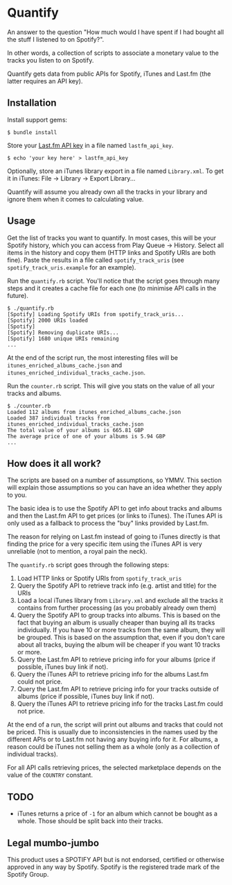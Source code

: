 # Quantify

An answer to the question "How much would I have spent if I had bought all the stuff I listened to on Spotify?".

In other words, a collection of scripts to associate a monetary value to the tracks you listen to on Spotify.

Quantify gets data from public APIs for Spotify, iTunes and Last.fm (the latter requires an API key).

## Installation

Install support gems:

```
$ bundle install
```

Store your [Last.fm API key](http://www.last.fm/api) in a file named `lastfm_api_key`.

```
$ echo 'your key here' > lastfm_api_key
```

Optionally, store an iTunes library export in a file named `Library.xml`. To get it in iTunes: File -> Library -> Export Library...

Quantify will assume you already own all the tracks in your library and ignore them when it comes to calculating value.

## Usage

Get the list of tracks you want to quantify. In most cases, this will be your Spotify history, which you can access from Play Queue -> History. Select all items in the history and copy them (HTTP links and Spotify URIs are both fine).
Paste the results in a file called `spotify_track_uris` (see `spotify_track_uris.example` for an example).

Run the `quantify.rb` script. You'll notice that the script goes through many steps and it creates a cache file for each one (to minimise API calls in the future).

```
$ ./quantify.rb
[Spotify] Loading Spotify URIs from spotify_track_uris...
[Spotify] 2000 URIs loaded
[Spotify]
[Spotify] Removing duplicate URIs...
[Spotify] 1680 unique URIs remaining
...
```

At the end of the script run, the most interesting files will be `itunes_enriched_albums_cache.json` and `itunes_enriched_individual_tracks_cache.json`.

Run the `counter.rb` script. This will give you stats on the value of all your tracks and albums.

```
$ ./counter.rb
Loaded 112 albums from itunes_enriched_albums_cache.json
Loaded 387 individual tracks from itunes_enriched_individual_tracks_cache.json
The total value of your albums is 665.81 GBP
The average price of one of your albums is 5.94 GBP
...
```

## How does it all work?

The scripts are based on a number of assumptions, so YMMV. This section will explain those assumptions so you can have an idea whether they apply to you.

The basic idea is to use the Spotify API to get info about tracks and albums and then the Last.fm API to get prices (or links to iTunes). The iTunes API is only used as a fallback to process the "buy" links provided by Last.fm.

The reason for relying on Last.fm instead of going to iTunes directly is that finding the price for a very specific item using the iTunes API is very unreliable (not to mention, a royal pain the neck).

The `quantify.rb` script goes through the following steps:

1. Load HTTP links or Spotify URIs from `spotify_track_uris`
2. Query the Spotify API to retrieve track info (e.g. artist and title) for the URIs
3. Load a local iTunes library from `Library.xml` and exclude all the tracks it contains from further processing (as you probably already own them)
4. Query the Spotify API to group tracks into albums. This is based on the fact that buying an album is usually cheaper than buying all its tracks individually. If you have 10 or more tracks from the same album, they will be grouped. This is based on the assumption that, even if you don't care about all tracks, buying the album will be cheaper if you want 10 tracks or more.
5. Query the Last.fm API to retrieve pricing info for your albums (price if possible, iTunes buy link if not).
6. Query the iTunes API to retrieve pricing info for the albums Last.fm could not price.
7. Query the Last.fm API to retrieve pricing info for your tracks outside of albums (price if possible, iTunes buy link if not).
8. Query the iTunes API to retrieve pricing info for the tracks Last.fm could not price.

At the end of a run, the script will print out albums and tracks that could not be priced. This is usually due to inconsistencies in the names used by the different APIs or to Last.fm not having any buying info for it. For albums, a reason could be iTunes not selling them as a whole (only as a collection of individual tracks).

For all API calls retrieving prices, the selected marketplace depends on the value of the `COUNTRY` constant.

## TODO

* iTunes returns a price of `-1` for an album which cannot be bought as a whole. Those should be split back into their tracks.

## Legal mumbo-jumbo

This product uses a SPOTIFY API but is not endorsed, certified or otherwise approved in any way by Spotify. Spotify is the registered trade mark of the Spotify Group.
